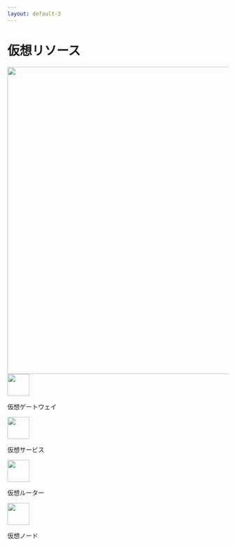 ```yaml
---
layout: default-3
---
```


# 仮想リソース

<div class="grid grid-cols-2 gap-1">
    <img src="/img/virtual_resources.svg" width="700">
    <div>
        <div><img src="/img/virtual_gateway.svg" width="50" class="inline-block"><p class="inline-block">仮想ゲートウェイ</p></div>
        <div><img src="/img/virtual_service.svg" width="50" class="inline-block"><p class="inline-block">仮想サービス</p></div>
        <div><img src="/img/virtual_router.svg" width="50" class="inline-block"><p class="inline-block">仮想ルーター</p></div>
        <div><img src="/img/virtual_node.svg" width="50" class="inline-block"><p class="inline-block">仮想ノード</p></div>
    </div>
</div>
